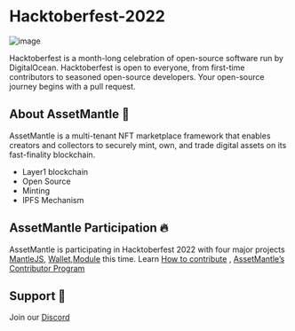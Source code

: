 # Hacktoberfest-2022

![image](https://user-images.githubusercontent.com/69121168/195587975-31bd59a9-a90e-4c07-b051-be4fdc6e4bb5.png)

Hacktoberfest is a month-long celebration of open-source software run by DigitalOcean. Hacktoberfest is open to everyone, from first-time contributors to seasoned open-source developers. Your open-source journey begins with a pull request.

## About AssetMantle :rocket:
AssetMantle is a multi-tenant NFT marketplace framework that enables creators and collectors to securely mint, own, and trade digital assets on its fast-finality blockchain.

- Layer1 blockchain
- Open Source
- Minting 
- IPFS Mechanism

## AssetMantle Participation :fire:

AssetMantle is participating in Hacktoberfest 2022 with four major projects [MantleJS](https://github.com/AssetMantle/mantlejs), [Wallet](https://github.com/AssetMantle/wallet),[Module](https://github.com/AssetMantle/modules) this time. Learn [How to contribute](https://www.freecodecamp.org/news/how-to-contribute-to-open-source-projects-beginners-guide/) , [AssetMantle’s Contributor Program](https://amcontributor.notion.site/AssetMantle-s-Contributor-Program-422df49c031f4661a4bc9f31197af8f4)

## Support :loudspeaker:

Join our [Discord](https://discord.gg/NDA47GnHam)

